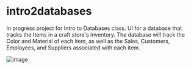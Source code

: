 # intro2databases
In progress project for Intro to Databases class. 
UI for a database that tracks the Items in a craft store's inventory. The database will track the Color and Material of each item, as well as the Sales, Customers, Employees, and Suppliers associated with each item. 

![image](https://user-images.githubusercontent.com/102620776/218896795-dab102ce-df51-41b9-8986-729c9c65736f.png)
